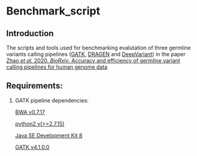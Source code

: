 # Benchmark_script

Introduction
------------
The scripts and tools used for benchmarking evalutation of three germline variants calling pipelines ([GATK](https://gatk.broadinstitute.org/hc/en-us), [DRAGEN](https://www.illumina.com/products/by-type/informatics-products/dragen-bio-it-platform.html) and [DeepVariant](https://github.com/google/deepvariant)) in the paper [Zhao *et al.* 2020. *BioRxiv*. Accuracy and efficiency of germline variant calling pipelines for human genome data](https://www.biorxiv.org/content/10.1101/2020.03.27.011767v1)

## Requirements:
  
1. GATK pipeline dependencies:
 
   [BWA v0.7.17](https://github.com/lh3/bwa)
  
   [python2 v(>=2.7.15)](https://www.python.org/downloads/)
  
   [Java SE Development Kit 8](https://www.oracle.com/java/technologies/javase/javase-jdk8-downloads.html)
  
   [GATK v4.1.0.0](https://gatk.broadinstitute.org/hc/en-us)

